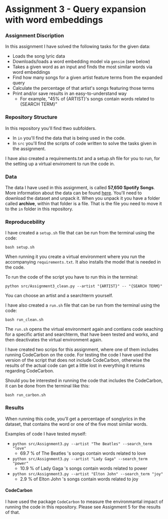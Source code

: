 # Assignment 3 - Query expansion with word embeddings

### Assignment Discription
In this assignment I have solved the following tasks for the given data:
- Loads the song lyric data
- Downloads/loads a word embedding model via ```gensim``` (see below)
- Takes a given word as an input and finds the most similar words via word embeddings
- Find how many songs for a given artist feature terms from the expanded query
- Calculate the percentage of that artist's songs featuring those terms
- Print and/or save results in an easy-to-understand way
    - For example, "45% of {ARTIST}'s songs contain words related to {SEARCH TERM}"

### Repository Structure
In this repository you'll find ttwo subfolders.
- In ```in``` you'll find the data that is being used in the code.
- In ```src``` you'll find the scripts of code written to solve the tasks given in the assignment.

I have also created a requirements.txt and a setup.sh file for you to run, for the setting up a virtual enviroment to run the code in.

### Data
The data I have used in this assignment, is called **57,650 Spotify Songs**. More information about the data can be found  [here](https://www.kaggle.com/datasets/joebeachcapital/57651-spotify-songs). You'll need to download the dataset and unpack it. When you unpack it you have a folder called **archive**, within that folder is a file. That is the file you need to move it to the ```in``` folder in this repository.

### Reproducebility 
I have created a ```setup.sh``` file that can be run from the terminal using the code: 
```
bash setup.sh
``` 
When running it you create a virtual environment where you run the accompanying ```requirements.txt```. It also installs the model that is needed in the code.

To run the code of the script you have to run this in the terminal: 
```
python src/Assignment3_clean.py --artist "{ARTIST}" -- "{SEARCH TERM}"
``` 
You can choose an artist and a searchterm yourself.

I have also created a ```run.sh``` file that can be run from the terminal using the code:
```
bash run_clean.sh
```
The ```run.sh``` opens the virtual environment again and contians code seaching for a specific artist and searchterm, that have been tested and works, and then deactivates the virtual environment again.

I have created two scrips for this assignment, where one of them includes running CodeCarbon on the code. For testing the code I have used the version of the script that does not include CodeCarbon, otherwise the results of the  actual code can get a little lost in everything it returns regarding CodeCarbon.

Should you be interested in running the code that includes the CodeCarbon, it can be done from the terminal like this:
```
bash run_carbon.sh
```
### Results
When running this code, you'll get a percentage of songlyrics in the dataset, that contains the word or one of the five most similar words.

Examples of code I have tested myself:
- ```python src/Assignment3.py --artist "The Beatles" --search_term "love"```
    - 69.7 % of The Beatles 's songs contain words related to love
- ```python src/Assignment3.py --artist "Lady Gaga" --search_term "power"```
    - 10.9 % of Lady Gaga 's songs contain words related to power
- ```python src/Assignment3.py --artist "Elton John" --search_term "joy"```
    - 2.9 % of Elton John 's songs contain words related to joy
 

#### CodeCarbon
I have used the package ```CodeCarbon``` to measure the environmantal impact of running the code in this repository. Please see Assignment 5 for the results of that.